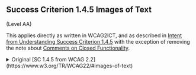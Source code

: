 ## Success Criterion 1.4.5 Images of Text

(Level AA)

This applies directly as written in WCAG2ICT, and as described in [Intent from Understanding Success Criterion 1.4.5](https://www.w3.org/WAI/WCAG22/Understanding/images-of-text#intent) with the exception of removing the note about [Comments on Closed Functionality](https://www.w3.org/TR/wcag2ict-22/#comments-on-closed-functionality).

<details>
<summary>Original [SC 1.4.5 from WCAG 2.2](https://www.w3.org/TR/WCAG22/#images-of-text)</summary>
If the technologies being used can achieve the visual presentation, text is used to convey information rather than images of text except for the following:

Customizable

    The image of text can be visually customized to the user's requirements;
Essential

    A particular presentation of text is essential to the information being conveyed.

</details>
